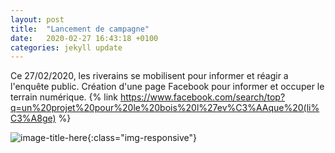 ```yaml
---
layout: post
title:  "Lancement de campagne"
date:   2020-02-27 16:43:18 +0100
categories: jekyll update
---
```

Ce 27/02/2020, les riverains se mobilisent pour informer et réagir a l'enquête public.
Création d'une page Facebook pour informer et occuper le terrain numérique.
{% link https://www.facebook.com/search/top?q=un%20projet%20pour%20le%20bois%20l%27ev%C3%AAque%20(li%C3%A8ge) %}

![image-title-here](https://files.slack.com/files-pri/T01HNP28Q3D-F01HPU09T8E/6d44e732-2c78-42ef-b07c-9855976c26c8.jpg){:class="img-responsive"}
